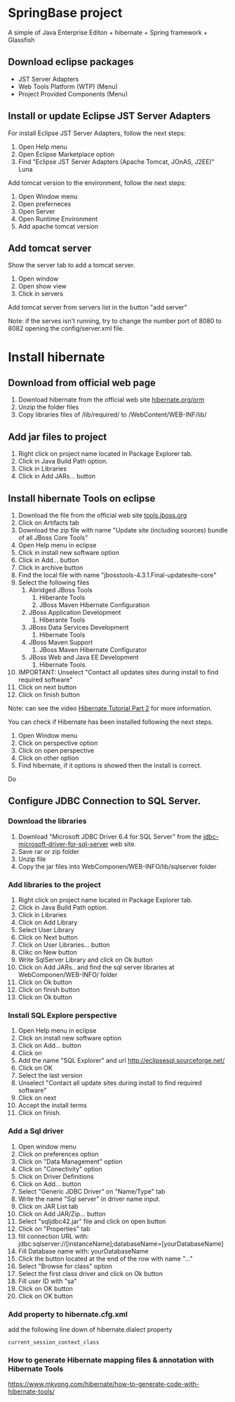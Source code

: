 # SpringBase project 

A simple of Java Enterprise Editon + hibernate + Spring framework + Glassfish



## Download eclipse packages

- JST Server Adapters
- Web Tools Platform (WTP) (Menu)
- Project Provided Components (Menu)

## Install or update Eclipse JST Server Adapters

For install Eclipse JST Server Adapters, follow the next steps:

1. Open Help menu
2. Open Eclipse Marketplace option
3. Find "Eclipse JST Server Adapters (Apache Tomcat, JOnAS, J2EE)" Luna

Add tomcat version to the environment, follow the next steps:

1. Open Window menu
2. Open preferneces
3. Open Server
4. Open Runtime Environment
5. Add apache tomcat version

## Add tomcat server

Show the server tab to add a tomcat server.

1. Open window
2. Open show view
3. Click in servers

Add tomcat server from servers list in the button "add server"

Note: if the serves isn't running, try to change the number port of 8080 to 8082 opening the config/server.xml file.


# Install hibernate

## Download from official web page

1. Download hibernate from the official web site [hibernate.org/orm](http://hibernate.org/orm/)
2. Unzip the folder files
3. Copy libraries files of /lib/required/ to /WebContent/WEB-INF/lib/

## Add jar files to project

1. Right click on project name located in Package Explorer tab.
2. Click in Java Build Path option.
3. Click in Libraries
4. Click in Add JARs... button

## Install hibernate Tools on eclipse

1. Download the file from the official web site [tools.jboss.org](https://tools.jboss.org/downloads/jbosstools/mars/4.3.1.Final.html#zips) 
2. Click on Artifacts tab
3. Download the zip file with name "Update site (including sources) bundle of all JBoss Core Tools"
4. Open Help menu in eclipse
5. Click in install new software option
6. Click in Add... button
7. Click in archive button
8. Find the local file with name "jbosstools-4.3.1.Final-updatesite-core"
9. Select the following files
	1. Abridged JBoss Tools
		1. Hiberante Tools
		2. JBoss Maven Hibernate Configuration
	2. JBoss Application Development
		1. Hiberante Tools
	3. JBoss Data Services Development
		1. Hibernate Tools
	4. JBoss Maven Support
		1. JBoss Maven Hibernate Configurator
	5. JBoss Web and Java EE Development
		1. Hibernate Tools.	
10. IMPORTANT: Unselect "Contact all updates sites during install to find required software"
10. Click on next button
11. Click on finish button

Note: can see the video [Hibernate Tutorial Part 2](https://www.youtube.com/watch?v=D-LKZEBzF8U) for more information.

You can check if Hibernate has been installed following the next steps.

1. Open Window menu
2. Click on perspective option
3. Click on open perspective
4. Click on other option
5. Find hibernate, if it options is showed then the install is correct.

Do

## Configure JDBC Connection to SQL Server.

### Download the libraries
1. Download "Microsoft JDBC Driver 6.4 for SQL Server" from the [jdbc-microsoft-driver-for-sql-server](https://docs.microsoft.com/en-us/sql/connect/jdbc/download-microsoft-jdbc-driver-for-sql-server) web site.
2. Save rar or zip folder
3. Unzip file
4. Copy the jar files into WebComponen/WEB-INFO/lib/sqlserver folder

### Add libraries to the project

1. Right click on project name located in Package Explorer tab.
2. Click in Java Build Path option.
3. Click in Libraries
4. Click on Add Library
5. Select User Library
6. Click on Next button
7. Click on User Libraries... button
8. Clikc on New button
9. Write SqlServer Library and click on Ok button
10. Click on Add JARs.. and find the sql server libraries at WebComponen/WEB-INFO/ folder
11. Click on Ok button
12. Click on finish button
13. Click on Ok button

### Install SQL Explore perspective

1. Open Help menu in eclipse
2. Click on install new software option
3. Click on Add... button
4. Click on 
5. Add the name "SQL Explorer" and url http://eclipsesql.sourceforge.net/
6. Click on OK
7. Select the last version 
8. Unselect "Contact all update sites during install to find required software"
9. Click on next
10. Accept the install terms
11. Click on finish.


### Add a Sql driver 

1. Open window menu
2. Click on preferences option
3. Click on "Data Management" option
4. Click on "Conectivity" option
5. Click on Driver Definitions
6. Click on Add... button
7. Select "Generic JDBC Driver" on "Name/Type" tab
8. Write the name "Sql server" in driver name input.
9. Click on JAR List tab
10. Click on Add JAR/Zip... button
11. Select "sqljdbc42.jar" file and click on open button
12. Click on "Properties" tab
13. fill connection URL with: jdbc:sqlserver://[instanceName];databaseName=[yourDatabaseName]
14. Fill Database name with: yourDatabaseName
15. Click the button located at the end of the row with name "..."
16. Select "Browse for class" option
17. Select the first class driver and click on Ok button
18. Fill user ID with "sa"
19. Click on OK button
20. Click on OK button

### Add property to hibernate.cfg.xml
add the following line down of hibernate.dialect property
```
current_session_context_class
```

### How to generate Hibernate mapping files & annotation with Hibernate Tools

https://www.mkyong.com/hibernate/how-to-generate-code-with-hibernate-tools/